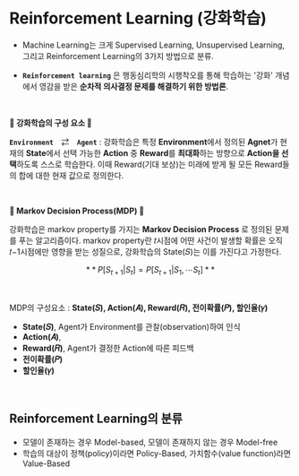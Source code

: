 # Reinforcement Learning (강화학습)

- Machine Learning는 크게 Supervised Learning, Unsupervised Learning, 그리고 Reinforcement Learning의 3가지 방법으로 분류.

- **`Reinforcement learning`** 은 행동심리학의 시행착오를 통해 학습하는 '강화' 개념에서 영감을 받은 **순차적 의사결정 문제를 해결하기 위한 방법론**.


<br/>

**👻 강화학습의 구성 요소 👻**

 **`Environment`**　⇄　**`Agent`** : 강화학습은 특정 **Environment**에서 정의된 **Agnet**가 현재의 **State**에서 선택 가능한 **Action** 중 **Reward**를 **최대화**하는 방향으로 **Action을 선택**하도록 스스로 학습한다. 이때 Reward(기대 보상)는 미래에 받게 될 모든 Reward들의 합에 대한 현재 값으로 정의한다.

<br/>

**👻 Markov Decision Process(MDP) 👻**

강화학습은 markov property를 가지는 **Markov Decision Process** 로 정의된 문제를 푸는 알고리즘이다. markov property란 𝑡시점에 어떤 사건이 발생할 확률은 오직 𝑡−1시점에만 영향을 받는 성질으로, 강화학습의 State(𝑆)는 이를 가진다고 가정한다.

$$ **P[S_{t+1}|S_t] = P[S_{t+1}|S_1,⋯S_t]** $$

<br/>

MDP의 구성요소 : **State(𝑆), Action(𝐴), Reward(𝑅), 전이확률(𝑃), 할인율(𝛾)**

  - **State(𝑆)**, Agent가 Environment를 관찰(observation)하여 인식
  - **Action(𝐴)**,
  - **Reward(𝑅)**, Agent가 결정한 Action에 따른 피드백
  - **전이확률(𝑃)**
  - **할인율(𝛾)**

<br/>

## Reinforcement Learning의 분류

- 모델이 존재하는 경우 Model-based, 모델이 존재하지 않는 경우 Model-free
- 학습의 대상이 정책(policy)이라면 Policy-Based, 가치함수(value function)라면 Value-Based

